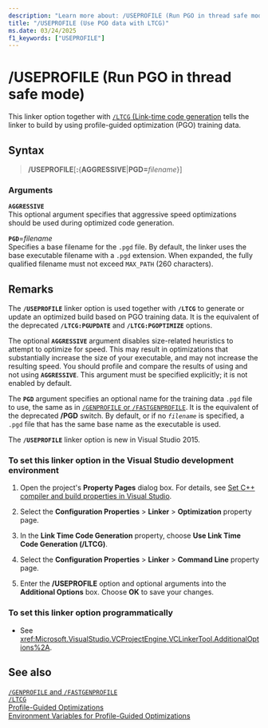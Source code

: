 ```yaml
---
description: "Learn more about: /USEPROFILE (Run PGO in thread safe mode)"
title: "/USEPROFILE (Use PGO data with LTCG)"
ms.date: 03/24/2025
f1_keywords: ["USEPROFILE"]
---
```

# /USEPROFILE (Run PGO in thread safe mode)

This linker option together with [`/LTCG` (Link-time code generation](ltcg-link-time-code-generation.md) tells the linker to build by using profile-guided optimization (PGO) training data.

## Syntax

> **/USEPROFILE**[**:**{**AGGRESSIVE**|**PGD=**_filename_}]

### Arguments

**`AGGRESSIVE`**\
This optional argument specifies that aggressive speed optimizations should be used during optimized code generation.

**`PGD`**=*filename*\
Specifies a base filename for the `.pgd` file. By default, the linker uses the base executable filename with a `.pgd` extension. When expanded, the fully qualified filename must not exceed `MAX_PATH` (260 characters).

## Remarks

The **`/USEPROFILE`** linker option is used together with **`/LTCG`** to generate or update an optimized build based on PGO training data. It is the equivalent of the deprecated **`/LTCG:PGUPDATE`** and **`/LTCG:PGOPTIMIZE`** options.

The optional **`AGGRESSIVE`** argument disables size-related heuristics to attempt to optimize for speed. This may result in optimizations that substantially increase the size of your executable, and may not increase the resulting speed. You should profile and compare the results of using and not using **`AGGRESSIVE`**. This argument must be specified explicitly; it is not enabled by default.

The **`PGD`** argument specifies an optional name for the training data `.pgd` file to use, the same as in [`/GENPROFILE` or `/FASTGENPROFILE`](genprofile-fastgenprofile-generate-profiling-instrumented-build.md). It is the equivalent of the deprecated **/PGD** switch. By default, or if no *`filename`* is specified, a `.pgd` file that has the same base name as the executable is used.

The **`/USEPROFILE`** linker option is new in Visual Studio 2015.

### To set this linker option in the Visual Studio development environment

1. Open the project's **Property Pages** dialog box. For details, see [Set C++ compiler and build properties in Visual Studio](../working-with-project-properties.md).

1. Select the **Configuration Properties** > **Linker** > **Optimization** property page.

1. In the **Link Time Code Generation** property, choose **Use Link Time Code Generation (/LTCG)**.

1. Select the **Configuration Properties** > **Linker** > **Command Line** property page.

1. Enter the **/USEPROFILE** option and optional arguments into the **Additional Options** box. Choose **OK** to save your changes.

### To set this linker option programmatically

- See <xref:Microsoft.VisualStudio.VCProjectEngine.VCLinkerTool.AdditionalOptions%2A>.

## See also

[`/GENPROFILE` and `/FASTGENPROFILE`](genprofile-fastgenprofile-generate-profiling-instrumented-build.md)\
[`/LTCG`](ltcg-link-time-code-generation.md)\
[Profile-Guided Optimizations](../profile-guided-optimizations.md)\
[Environment Variables for Profile-Guided Optimizations](../environment-variables-for-profile-guided-optimizations.md)
